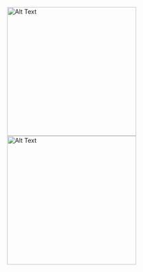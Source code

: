 
  
<img src="https://github.com/Sangita-Kumari/deepLinkingFirebase/assets/98204711/cc0d0d17-5389-4023-a533-83984a04c440" alt="Alt Text" width="300" height="aspectRatio" margin:30>

<img src="https://github.com/Sangita-Kumari/deepLinkingFirebase/assets/98204711/f03ed039-ea35-41d5-a411-1a28dc8cfa65" alt="Alt Text" width="300" height="aspectRatio" >


